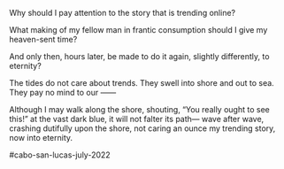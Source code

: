 Why should I pay attention
to the story that is trending
online?

What making of my fellow man
in frantic consumption
should I give my heaven-sent time?

And only then, hours later,
be made to do it again,
slightly differently, to eternity?

The tides do not care about
trends.  They swell into shore
and out to sea.  They pay no mind
to our ——

Although I may walk along the shore,
shouting, “You really ought to see this!” at the
vast dark blue,
it will not falter its path—
wave after wave, crashing dutifully
upon the shore, not caring an ounce
my trending story,
now into eternity.

#cabo-san-lucas-july-2022